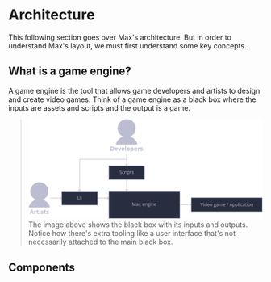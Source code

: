 # Architecture

This following section goes over Max's architecture. But in order to understand
Max's layout, we must first understand some key concepts.

## What is a game engine?

A game engine is the tool that allows game developers and artists to design and
create video games. Think of a game engine as a black box where the inputs are
assets and scripts and the output is a game.

> ![Game engine black box](img/game_engine_black_box.svg) 
> The image above shows the black box with its inputs and outputs. Notice how
there's extra tooling like a user interface that's not necessarily attached to
the main black box.

## Components
